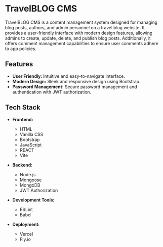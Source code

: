 # TravelBLOG CMS

TravelBLOG CMS is a content management system designed for managing blog posts, authors, and admin personnel on a travel blog website. It provides a user-friendly interface with modern design features, allowing admins to create, update, delete, and publish blog posts. Additionally, it offers comment management capabilities to ensure user comments adhere to app policies.

## Features

- **User Friendly:** Intuitive and easy-to-navigate interface.
- **Modern Design:** Sleek and responsive design using Bootstrap.
- **Password Management:** Secure password management and authentication with JWT authorization.

## Tech Stack

- **Frontend:**
  - HTML
  - Vanilla CSS
  - Bootstrap
  - JavaScript
  - REACT
  - Vite

- **Backend:**
  - Node.js
  - Mongoose
  - MongoDB
  - JWT Authorization

- **Development Tools:**
  - ESLint
  - Babel

- **Deployment:**
  - Vercel
  - Fly.io


